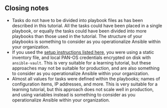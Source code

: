 ## Closing notes

- Tasks do not have to be divided into playbook files as has been described in this tutorial. All the tasks could have been placed in a single playbook, or equally the tasks could have been divided into more playbooks than those used in the tutorial. The structure of your playbooks is something to consider as you operationalize Ansible within your organization.
- If you used the [setup instructions listed here](./tutorials/setup.mdx), you were using a static inventory file, and local PAN-OS credentials encrypted on disk with `ansible-vault`. This is very suitable for a learning tutorial, but these approaches may not be suitable for production, and are also something to consider as you operationalize Ansible within your organization.
- Almost all values for tasks were defined within the playbooks; names of configuration items, IP addresses, and more. This is very suitable for a learning tutorial, but this approach does not scale well in production, and using variables instead is something to consider as you operationalize Ansible within your organization.
